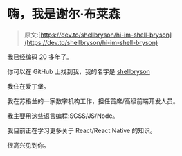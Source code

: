# 嗨，我是谢尔·布莱森

> 原文:[https://dev.to/shellbryson/hi-im-shell-bryson](https://dev.to/shellbryson/hi-im-shell-bryson)

我已经编码 20 多年了。

你可以在 GitHub 上找到我，我的名字是 [shellbryson](https://github.com/shellbryson)

我住在爱丁堡。

我在苏格兰的一家数字机构工作，担任首席/高级前端开发人员。

我主要用这些语言编程:SCSS/JS/Node。

我目前正在学习更多关于 React/React Native 的知识。

很高兴见到你。